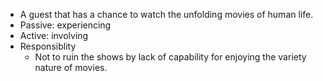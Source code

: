 - A guest that has a chance to watch the unfolding movies of human life.
- Passive: experiencing
- Active: involving
- Responsiblity
    - Not to ruin the shows by lack of capability for enjoying the variety nature of movies.
